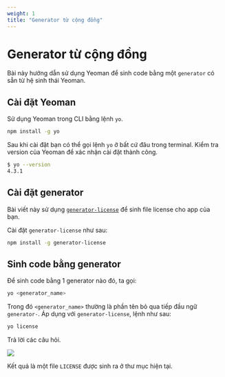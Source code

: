 ```yaml
---
weight: 1
title: "Generator từ cộng đồng"
---
```


# Generator từ cộng đồng

Bài này hướng dẫn sử dụng Yeoman để sinh code bằng một `generator` có sẵn từ hệ sinh thái Yeoman.

## Cài đặt Yeoman

Sử dụng Yeoman trong CLI bằng lệnh `yo`.

```sh
npm install -g yo
```

Sau khi cài đặt bạn có thể gọi lệnh `yo` ở bất cứ đâu trong terminal. Kiểm tra version của Yeoman để xác nhận cài đặt thành công.

```sh
$ yo --version
4.3.1
```

## Cài đặt generator

Bài viết này sử dụng [`generator-license`](https://github.com/jozefizso/generator-license) để sinh file license cho app của bạn.

Cài đặt `generator-license` như sau:

```sh
npm install -g generator-license
```

## Sinh code bằng generator

Để sinh code bằng 1 generator nào đó, ta gọi:

```sh
yo <generator_name>
```

Trong đó `<generator_name>` thường là phần tên bỏ qua tiếp đầu ngữ `generator-`. Áp dụng với `generator-license`, lệnh như sau:

```sh
yo license
```

Trả lời các câu hỏi.

![](/yeoman/generator-license.png)

Kết quả là một file `LICENSE` được sinh ra ở thư mục hiện tại.
